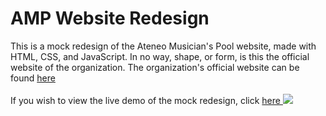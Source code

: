 <h1>AMP Website Redesign</h1> 
This is a mock redesign of the Ateneo Musician's Pool website, made with HTML, CSS, and JavaScript. In no way, shape, or form, is this the official website of the organization. The organization's official website
can be found <a href="http://ateneomusicianspool.com" target="_blank" rel="noopener"> here </a> <br><br>
If you wish to view the live demo of the mock redesign, click <a href="https://bfgonzalez.github.io/amp-website" target="_blank" rel="noopener"> here </a>
<img src="https://s18.postimg.org/gacku7a9l/AMP_WEBSITE.png">
